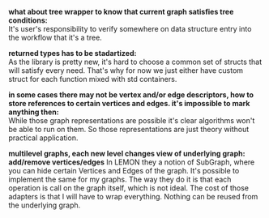 
**what about tree wrapper to know that current graph satisfies tree conditions:**  
It's user's responsibility to verify somewhere on data structure entry into the
workflow that it's a tree. 

**returned types has to be stadartized:**  
As the library is pretty new, it's hard to choose a common set of structs 
that will satisfy every need. That's why for now we just either have custom 
struct for each function mixed with std containers.

**in some cases there may not be vertex and/or edge descriptors, how
to store references to certain vertices and edges. it's impossible to 
mark anything then:**  
While those graph representations are possible it's clear algorithms 
won't be able to run on them. So those representations are just theory 
without practical application.  

**multilevel graphs, each new level changes view of underlying graph: 
add/remove vertices/edges**
In LEMON they a notion of SubGraph, where you can hide certain Vertices and Edges of the graph.
It's possible to implement the same for my graphs. The way they do it is that each operation is call
on the graph itself, which is not ideal. The cost of those adapters is that I will have to 
wrap everything. Nothing can be reused from the underlying graph.
